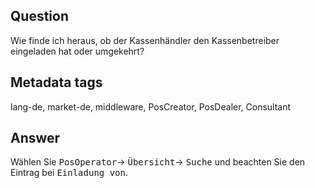## Question

Wie finde ich heraus, ob der Kassenhändler den Kassenbetreiber eingeladen hat oder umgekehrt?

## Metadata tags

lang-de, market-de, middleware, PosCreator, PosDealer, Consultant

## Answer


Wählen Sie <kbd>PosOperator</kbd>&rarr; <kbd>Übersicht</kbd>&rarr; <kbd>Suche</kbd>  und beachten Sie den Eintrag bei <kbd>Einladung von</kbd>.
